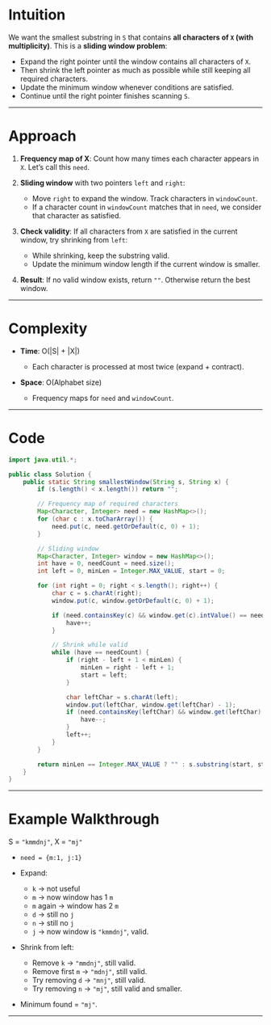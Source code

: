 # Intuition

We want the smallest substring in `S` that contains **all characters of `X` (with multiplicity)**.
This is a **sliding window problem**:

* Expand the right pointer until the window contains all characters of `X`.
* Then shrink the left pointer as much as possible while still keeping all required characters.
* Update the minimum window whenever conditions are satisfied.
* Continue until the right pointer finishes scanning `S`.

---

# Approach

1. **Frequency map of X**:
   Count how many times each character appears in `X`. Let’s call this `need`.

2. **Sliding window** with two pointers `left` and `right`:

   * Move `right` to expand the window. Track characters in `windowCount`.
   * If a character count in `windowCount` matches that in `need`, we consider that character as satisfied.

3. **Check validity**:
   If all characters from `X` are satisfied in the current window, try shrinking from `left`:

   * While shrinking, keep the substring valid.
   * Update the minimum window length if the current window is smaller.

4. **Result**:
   If no valid window exists, return `""`. Otherwise return the best window.

---

# Complexity

* **Time**: O(|S| + |X|)

  * Each character is processed at most twice (expand + contract).
* **Space**: O(Alphabet size)

  * Frequency maps for `need` and `windowCount`.

---

# Code

```java
import java.util.*;

public class Solution {
    public static String smallestWindow(String s, String x) {
        if (s.length() < x.length()) return "";

        // Frequency map of required characters
        Map<Character, Integer> need = new HashMap<>();
        for (char c : x.toCharArray()) {
            need.put(c, need.getOrDefault(c, 0) + 1);
        }

        // Sliding window
        Map<Character, Integer> window = new HashMap<>();
        int have = 0, needCount = need.size();
        int left = 0, minLen = Integer.MAX_VALUE, start = 0;

        for (int right = 0; right < s.length(); right++) {
            char c = s.charAt(right);
            window.put(c, window.getOrDefault(c, 0) + 1);

            if (need.containsKey(c) && window.get(c).intValue() == need.get(c).intValue()) {
                have++;
            }

            // Shrink while valid
            while (have == needCount) {
                if (right - left + 1 < minLen) {
                    minLen = right - left + 1;
                    start = left;
                }

                char leftChar = s.charAt(left);
                window.put(leftChar, window.get(leftChar) - 1);
                if (need.containsKey(leftChar) && window.get(leftChar) < need.get(leftChar)) {
                    have--;
                }
                left++;
            }
        }

        return minLen == Integer.MAX_VALUE ? "" : s.substring(start, start + minLen);
    }
}
```

---

# Example Walkthrough

S = `"kmmdnj"`, X = `"mj"`

* `need = {m:1, j:1}`
* Expand:

  * `k` → not useful
  * `m` → now window has 1 `m`
  * `m` again → window has 2 `m`
  * `d` → still no `j`
  * `n` → still no `j`
  * `j` → now window is `"kmmdnj"`, valid.
* Shrink from left:

  * Remove `k` → `"mmdnj"`, still valid.
  * Remove first `m` → `"mdnj"`, still valid.
  * Try removing `d` → `"mnj"`, still valid.
  * Try removing `n` → `"mj"`, still valid and smaller.
* Minimum found = `"mj"`.

---
